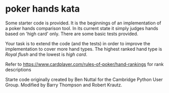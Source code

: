 # poker hands kata

Some starter code is provided. It is the beginnings of an implementation of a
poker hands comparison tool. In its current state it simply judges hands based
on 'high card' only. There are some basic tests provided.

Your task is to extend the code (and the tests) in order to improve the
implementation to cover more hand types. The highest ranked hand type is
*Royal flush* and the lowest is *high card*.

Refer to https://www.cardplayer.com/rules-of-poker/hand-rankings for rank
descriptions

Starte code originally created by Ben Nuttal for the Cambridge Python User Group. Modified by Barry Thompson and Robert Krautz.
